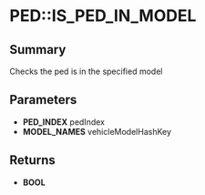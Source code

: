 # PED::IS_PED_IN_MODEL

## Summary
Checks the ped is in the specified model

## Parameters
* **PED_INDEX** pedIndex
* **MODEL_NAMES** vehicleModelHashKey

## Returns
* **BOOL**